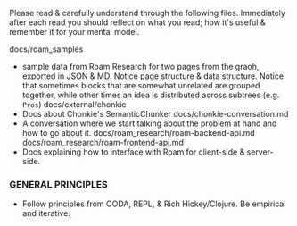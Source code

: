 Please read & carefully understand through the following files. Immediately after each read you should reflect on what you read; how it's useful & remember it for your mental model.

docs/roam_samples
  - sample data from Roam Research for two pages from the graoh, exported in JSON & MD. Notice page structure & data structure. Notice that sometimes blocks that are somewhat unrelated are grouped together, while other times an idea is distributed across subtrees (e.g. `Pros`)
docs/external/chonkie
  - Docs about Chonkie's SemanticChunker
docs/chonkie-conversation.md
  - A conversation where we start talking about the problem at hand and how to go about it.
docs/roam_research/roam-backend-api.md
docs/roam_research/roam-frontend-api.md
  - Docs explaining how to interface with Roam for client-side & server-side.


### GENERAL PRINCIPLES
- Follow principles from OODA, REPL, & Rich Hickey/Clojure. Be empirical and iterative.
